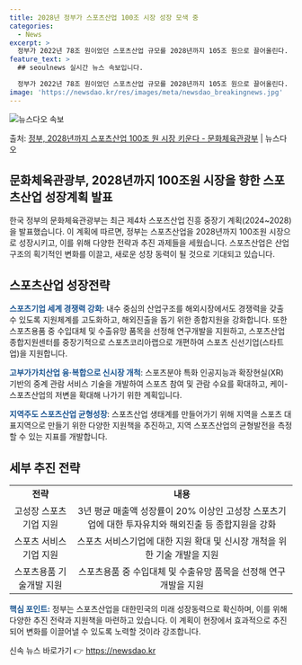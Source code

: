 ```yaml
---
title: 2028년 정부가 스포츠산업 100조 시장 성장 모색 중
categories:
  - News
excerpt: >
  정부가 2022년 78조 원이었던 스포츠산업 규모를 2028년까지 105조 원으로 끌어올린다. 매출액 100…
feature_text: >
  ## seoulnews 실시간 뉴스 속보입니다.

  정부가 2022년 78조 원이었던 스포츠산업 규모를 2028년까지 105조 원으로 끌어올린다. 매출액 100…
image: 'https://newsdao.kr/res/images/meta/newsdao_breakingnews.jpg'
---
```


![뉴스다오 속보](https://newsdao.kr/res/images/meta/newsdao_breakingnews.jpg)

<p>출처: <a href="https://newsdao.kr/3560" rel="dofollow">정부, 2028년까지 스포츠산업 100조 원 시장 키운다 - 문화체육관광부</a> | 뉴스다오</p>

<h2 data-ke-size="size26">문화체육관광부, 2028년까지 100조원 시장을 향한 스포츠산업 성장계획 발표</h2>
<p data-ke-size="size16">한국 정부의 문화체육관광부는 최근 제4차 스포츠산업 진흥 중장기 계획(2024~2028)을 발표했습니다. 이 계획에 따르면, 정부는 스포츠산업을 2028년까지 100조원 시장으로 성장시키고, 이를 위해 다양한 전략과 추진 과제들을 세웠습니다. 스포츠산업은 산업 구조의 획기적인 변화를 이끌고, 새로운 성장 동력이 될 것으로 기대되고 있습니다.</p>

<h2 data-ke-size="size24">스포츠산업 성장전략</h2>
<p data-ke-size="size16"><b><span style="color: #1a5490;">스포츠기업 세계 경쟁력 강화</span></b>: 내수 중심의 산업구조를 해외시장에서도 경쟁력을 갖출 수 있도록 지원체계를 고도화하고, 해외진출을 돕기 위한 종합지원을 강화합니다. 또한 스포츠용품 중 수입대체 및 수출유망 품목을 선정해 연구개발을 지원하고, 스포츠산업 종합지원센터를 중장기적으로 스포츠코리아랩으로 개편하여 스포츠 신선기업(스타트업)을 지원합니다.</p>
<p data-ke-size="size16"><b><span style="color: #1a5490;">고부가가치산업 융·복합으로 신시장 개척</span></b>: 스포츠분야 특화 인공지능과 확장현실(XR) 기반의 중계 관람 서비스 기술을 개발하여 스포츠 참여 및 관람 수요를 확대하고, 케이-스포츠산업의 저변을 확대해 나가기 위한 계획입니다.</p>
<p data-ke-size="size16"><b><span style="color: #1a5490;">지역주도 스포츠산업 균형성장</span></b>: 스포츠산업 생태계를 만들어가기 위해 지역을 스포츠 대표지역으로 만들기 위한 다양한 지원책을 추진하고, 지역 스포츠산업의 균형발전을 측정할 수 있는 지표를 개발합니다.</p>

<h2 data-ke-size="size24">세부 추진 전략</h2>
<table>
  <tr>
    <td style="text-align: center; height: 17px;"><b>전략</b></td>
    <td style="text-align: center; height: 17px;"><b>내용</b></td>
  </tr>
  <tr>
    <td style="text-align: center; height: 17px;">고성장 스포츠기업 지원</td>
    <td style="text-align: center; height: 17px;">3년 평균 매출액 성장률이 20% 이상인 고성장 스포츠기업에 대한 투자유치와 해외진출 등 종합지원을 강화</td>
  </tr>
  <tr>
    <td style="text-align: center; height: 17px;">스포츠 서비스기업 지원</td>
    <td style="text-align: center; height: 17px;">스포츠 서비스기업에 대한 지원 확대 및 신시장 개척을 위한 기술 개발을 지원</td>
  </tr>
  <tr>
    <td style="text-align: center; height: 17px;">스포츠용품 기술개발 지원</td>
    <td style="text-align: center; height: 17px;">스포츠용품 중 수입대체 및 수출유망 품목을 선정해 연구개발을 지원</td>
  </tr>
</table>

<p data-ke-size="size16"><b><span style="color: #1a5490;">핵심 포인트:</span></b> 정부는 스포츠산업을 대한민국의 미래 성장동력으로 확신하며, 이를 위해 다양한 추진 전략과 지원책을 마련하고 있습니다. 이 계획이 현장에서 효과적으로 추진되어 변화를 이끌어낼 수 있도록 노력할 것이라 강조합니다.</p> 

신속 뉴스 바로가기 👉 <a href="https://newsdao.kr" rel="dofollow">https://newsdao.kr</a>


